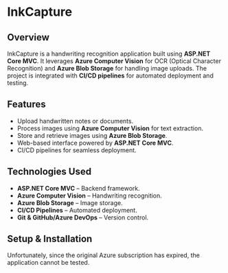 # InkCapture

## Overview
InkCapture is a handwriting recognition application built using **ASP.NET Core MVC**. It leverages **Azure Computer Vision** for OCR (Optical Character Recognition) and **Azure Blob Storage** for handling image uploads. The project is integrated with **CI/CD pipelines** for automated deployment and testing.

## Features
- Upload handwritten notes or documents.
- Process images using **Azure Computer Vision** for text extraction.
- Store and retrieve images using **Azure Blob Storage**.
- Web-based interface powered by **ASP.NET Core MVC**.
- CI/CD pipelines for seamless deployment.

## Technologies Used
- **ASP.NET Core MVC** – Backend framework.
- **Azure Computer Vision** – Handwriting recognition.
- **Azure Blob Storage** – Image storage.
- **CI/CD Pipelines** – Automated deployment.
- **Git & GitHub/Azure DevOps** – Version control.

## Setup & Installation
Unfortunately, since the original Azure subscription has expired, the application cannot be tested.
